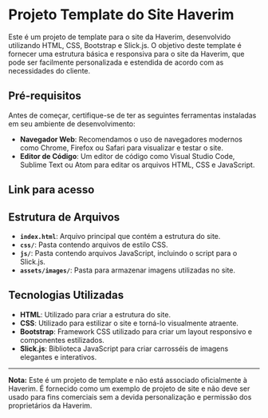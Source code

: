 # Projeto Template do Site Haverim

Este é um projeto de template para o site da Haverim, desenvolvido utilizando HTML, CSS, Bootstrap e Slick.js. O objetivo deste template é fornecer uma estrutura básica e responsiva para o site da Haverim, que pode ser facilmente personalizada e estendida de acordo com as necessidades do cliente.

## Pré-requisitos

Antes de começar, certifique-se de ter as seguintes ferramentas instaladas em seu ambiente de desenvolvimento:

- **Navegador Web**: Recomendamos o uso de navegadores modernos como Chrome, Firefox ou Safari para visualizar e testar o site.
- **Editor de Código**: Um editor de código como Visual Studio Code, Sublime Text ou Atom para editar os arquivos HTML, CSS e JavaScript.

## Link para acesso

<a href=“https://haverim-template.vercel.app“></a>

## Estrutura de Arquivos

- **`index.html`**: Arquivo principal que contém a estrutura do site.
- **`css/`**: Pasta contendo arquivos de estilo CSS.
- **`js/`**: Pasta contendo arquivos JavaScript, incluindo o script para o Slick.js.
- **`assets/images/`**: Pasta para armazenar imagens utilizadas no site.


## Tecnologias Utilizadas

- **HTML**: Utilizado para criar a estrutura do site.
- **CSS**: Utilizado para estilizar o site e torná-lo visualmente atraente.
- **Bootstrap**: Framework CSS utilizado para criar um layout responsivo e componentes estilizados.
- **Slick.js**: Biblioteca JavaScript para criar carrosséis de imagens elegantes e interativos.

---

**Nota:** Este é um projeto de template e não está associado oficialmente à Haverim. É fornecido como um exemplo de projeto de site e não deve ser usado para fins comerciais sem a devida personalização e permissão dos proprietários da Haverim.
